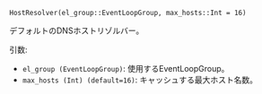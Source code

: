 ```
HostResolver(el_group::EventLoopGroup, max_hosts::Int = 16)
```

デフォルトのDNSホストリゾルバー。

引数:

  * `el_group (EventLoopGroup)`: 使用するEventLoopGroup。
  * `max_hosts (Int) (default=16)`: キャッシュする最大ホスト名数。
